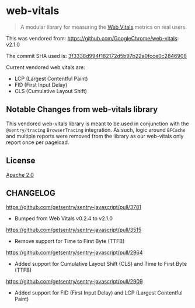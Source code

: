 # web-vitals

> A modular library for measuring the [Web Vitals](https://web.dev/vitals/) metrics on real users.

This was vendored from: https://github.com/GoogleChrome/web-vitals: v2.1.0

The commit SHA used is: [3f3338d994f182172d5b97b22a0fcce0c2846908](https://github.com/GoogleChrome/web-vitals/tree/3f3338d994f182172d5b97b22a0fcce0c2846908)

Current vendored web vitals are:

- LCP (Largest Contentful Paint)
- FID (First Input Delay)
- CLS (Cumulative Layout Shift)

## Notable Changes from web-vitals library

This vendored web-vitals library is meant to be used in conjunction with the `@sentry/tracing` `BrowserTracing` integration.
As such, logic around `BFCache` and multiple reports were removed from the library as our web-vitals only report once per pageload.

## License

[Apache 2.0](https://github.com/GoogleChrome/web-vitals/blob/master/LICENSE)

## CHANGELOG

https://github.com/getsentry/sentry-javascript/pull/3781
- Bumped from Web Vitals v0.2.4 to v2.1.0

https://github.com/getsentry/sentry-javascript/pull/3515
- Remove support for Time to First Byte (TTFB)

https://github.com/getsentry/sentry-javascript/pull/2964
- Added support for Cumulative Layout Shift (CLS) and Time to First Byte (TTFB)

https://github.com/getsentry/sentry-javascript/pull/2909
- Added support for FID (First Input Delay) and LCP (Largest Contentful Paint)
